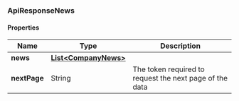
[//]: # (CLASS:ApiResponseNews)

[//]: # (KIND:object)

### ApiResponseNews

#### Properties

[//]: # (START_DEFINITION)

Name | Type | Description
------------ | ------------- | -------------
**news** | [**List&lt;CompanyNews&gt;**](CompanyNews.md) |  &nbsp;
**nextPage** | String | The token required to request the next page of the data &nbsp;

[//]: # (END_DEFINITION)


[//]: # (CONTAINED_CLASS:CompanyNews)





